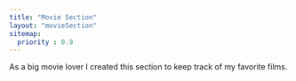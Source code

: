 ```yaml
---
title: "Movie Section"
layout: "movieSection"
sitemap:
  priority : 0.9
---
```

As a big movie lover I created this section to keep track of my favorite films.